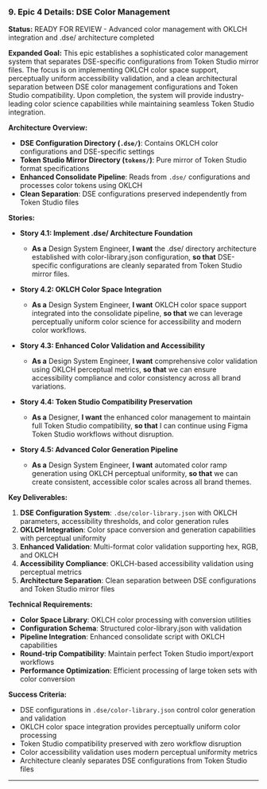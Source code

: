 ### **9. Epic 4 Details: DSE Color Management**

**Status:** READY FOR REVIEW - Advanced color management with OKLCH integration and .dse/ architecture completed

**Expanded Goal:** This epic establishes a sophisticated color management system that separates DSE-specific configurations from Token Studio mirror files. The focus is on implementing OKLCH color space support, perceptually uniform accessibility validation, and a clean architectural separation between DSE color management configurations and Token Studio compatibility. Upon completion, the system will provide industry-leading color science capabilities while maintaining seamless Token Studio integration.

**Architecture Overview:**
- **DSE Configuration Directory (`.dse/`)**: Contains OKLCH color configurations and DSE-specific settings
- **Token Studio Mirror Directory (`tokens/`)**: Pure mirror of Token Studio format specifications  
- **Enhanced Consolidate Pipeline**: Reads from `.dse/` configurations and processes color tokens using OKLCH
- **Clean Separation**: DSE configurations preserved independently from Token Studio files

**Stories:**

- **Story 4.1: Implement .dse/ Architecture Foundation**

  - **As a** Design System Engineer, **I want** the .dse/ directory architecture established with color-library.json configuration, **so that** DSE-specific configurations are cleanly separated from Token Studio mirror files.

- **Story 4.2: OKLCH Color Space Integration**

  - **As a** Design System Engineer, **I want** OKLCH color space support integrated into the consolidate pipeline, **so that** we can leverage perceptually uniform color science for accessibility and modern color workflows.

- **Story 4.3: Enhanced Color Validation and Accessibility**

  - **As a** Design System Engineer, **I want** comprehensive color validation using OKLCH perceptual metrics, **so that** we can ensure accessibility compliance and color consistency across all brand variations.

- **Story 4.4: Token Studio Compatibility Preservation**

  - **As a** Designer, **I want** the enhanced color management to maintain full Token Studio compatibility, **so that** I can continue using Figma Token Studio workflows without disruption.

- **Story 4.5: Advanced Color Generation Pipeline**
  - **As a** Design System Engineer, **I want** automated color ramp generation using OKLCH perceptual uniformity, **so that** we can create consistent, accessible color scales across all brand themes.

**Key Deliverables:**

1. **DSE Configuration System**: `.dse/color-library.json` with OKLCH parameters, accessibility thresholds, and color generation rules
2. **OKLCH Integration**: Color space conversion and generation capabilities with perceptual uniformity
3. **Enhanced Validation**: Multi-format color validation supporting hex, RGB, and OKLCH
4. **Accessibility Compliance**: OKLCH-based accessibility validation using perceptual metrics
5. **Architecture Separation**: Clean separation between DSE configurations and Token Studio mirror files

**Technical Requirements:**

- **Color Space Library**: OKLCH color processing with conversion utilities
- **Configuration Schema**: Structured color-library.json with validation
- **Pipeline Integration**: Enhanced consolidate script with OKLCH capabilities
- **Round-trip Compatibility**: Maintain perfect Token Studio import/export workflows
- **Performance Optimization**: Efficient processing of large token sets with color conversion

**Success Criteria:**

- DSE configurations in `.dse/color-library.json` control color generation and validation
- OKLCH color space integration provides perceptually uniform color processing  
- Token Studio compatibility preserved with zero workflow disruption
- Color accessibility validation uses modern perceptual uniformity metrics
- Architecture cleanly separates DSE configurations from Token Studio files

---